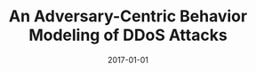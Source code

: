 ---
title: "An Adversary-Centric Behavior Modeling of DDoS Attacks"
collection: publications
permalink: /publication/2017-01-01-An-Adversary-Centric-Behavior-Modeling-of-DDoS-Attacks
date: 2017-01-01
venue: 'In the proceedings of 37th IEEE International Conference on Distributed Computing Systems, ICDCS 2017, Atlanta, GA, USA, June 5-8, 2017'
paperurl: 'https://doi.org/10.1109/ICDCS.2017.213'
citation: ' An Wang,  David Mohaisen,  Songqing Chen, &quot;An Adversary-Centric Behavior Modeling of DDoS Attacks.&quot; In the proceedings of 37th IEEE International Conference on Distributed Computing Systems, ICDCS, Atlanta, GA, USA, 2017.'
---